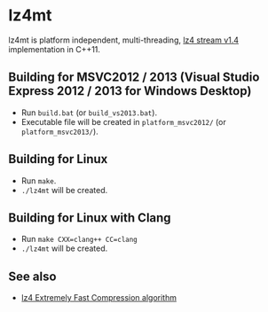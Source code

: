 ﻿# lz4mt

lz4mt is platform independent, multi-threading, 
[lz4 stream v1.4](https://docs.google.com/document/d/1gZbUoLw5hRzJ5Q71oPRN6TO4cRMTZur60qip-TE7BhQ/edit?pli=1)
implementation in C++11.

## Building for MSVC2012 / 2013 (Visual Studio Express 2012 / 2013 for Windows Desktop)

 - Run `build.bat` (or `build_vs2013.bat`).
 - Executable file will be created in `platform_msvc2012/` (or `platform_msvc2013/`).

## Building for Linux

 - Run `make`.
 - `./lz4mt` will be created.

## Building for Linux with Clang

 - Run `make CXX=clang++ CC=clang`
 - `./lz4mt` will be created.

## See also

 - [lz4 Extremely Fast Compression algorithm](https://code.google.com/p/lz4/)
